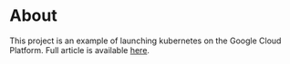 # About

This project is an example of launching kubernetes on the Google Cloud Platform. 
Full article is available [here](https://blogpavel.com/2020/01/27/application-in-google-cloud-platform-with-kubernetes/).
